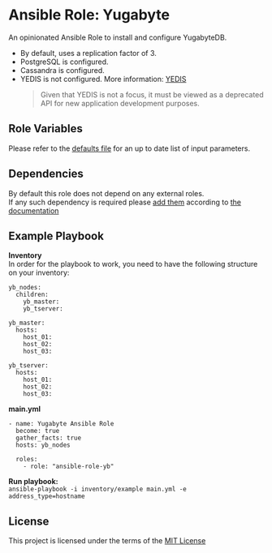 # Ansible Role: Yugabyte

An opinionated Ansible Role to install and configure YugabyteDB.<br />
- By default, uses a replication factor of 3.<br />
- PostgreSQL is configured.<br />
- Cassandra is configured. <br />
- YEDIS is not configured. More information: [YEDIS](https://docs.yugabyte.com/preview/yedis/)
  > Given that YEDIS is not a focus, it must be viewed as a deprecated API for new application development purposes.

## Role Variables

Please refer to the [defaults file](/defaults/main.yml) for an up to date list of input parameters.

## Dependencies

By default this role does not depend on any external roles. <br />
If any such dependency is required please [add them](/meta/main.yml) according to [the documentation](http://docs.ansible.com/ansible/playbooks_roles.html#role-dependencies)

## Example Playbook
**Inventory**<br />
In order for the playbook to work, you need to have the following structure on your inventory:
```
yb_nodes:
  children:
    yb_master:
    yb_tserver:

yb_master:
  hosts:
    host_01:
    host_02:
    host_03:

yb_tserver:
  hosts:
    host_01:
    host_02:
    host_03:
```

**main.yml**
```
- name: Yugabyte Ansible Role
  become: true
  gather_facts: true
  hosts: yb_nodes

  roles:
    - role: "ansible-role-yb"
```

**Run playbook:**<br />
`ansible-playbook -i inventory/example main.yml -e address_type=hostname`

## License

This project is licensed under the terms of the [MIT License](/LICENSE)

